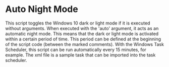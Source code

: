 # Auto Night Mode

This script toggles the Windows 10 dark or light mode if it is executed without arguments.
When executed with the 'auto' argument, it acts as an automatic night mode. This means that the dark or light mode is activated within a certain period of time.
This period can be defined at the beginning of the script code (between the marked comments). 
With the Windows Task Scheduler, this script can be run automatically every 15 minutes, for example. The xml file is a sample task that can be imported into the task scheduler.
